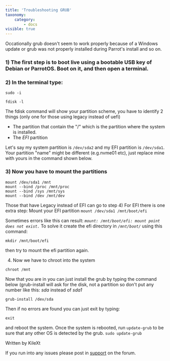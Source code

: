 ```yaml
---
title: 'Troubleshooting GRUB'
taxonomy:
    category:
        - docs
visible: true
---
```


Occationally grub doesn't seem to work properly because of a Windows update or grub was not properly installed during Parrot's install and so on.

### 1) The first step is to boot live using a bootable USB key of Debian or ParrotOS. Boot on it, and then open a terminal.

### 2) In the terminal type:

```
sudo -i 

fdisk -l
```
The fdisk command will show your partition scheme, you have to identify 2 things (only one for those using legacy instead of uefi)

* The partition that contain the "/" which is the partition where the system is installed.
* The _EFI_ partition  

Let's say my system partition is `/dev/sda2` and my EFI partition is `/dev/sda1`. Your partition "name" might be different (e.g.nvme01 etc), just replace mine with yours in the command shown below. 

### 3) Now you have to mount the partitions 
```
mount /dev/sda1 /mnt
mount --bind /proc /mnt/proc
mount --bind /sys /mnt/sys
mount --bind /dev /mnt/dev
```

Those that have Legacy instead of EFI can go to step 4) 
For EFI there is one extra step: Mount your EFI partition
`mount /dev/sda1 /mnt/boot/efi`

Sometimes errors like this can result: _`mount: /mnt/boot/efi: mount point does not exist.`_ 
To solve it create the efi directory in _`/mnt/boot/`_ using this command:

`mkdir /mnt/boot/efi` 

then try to mount the efi partition again.

4) Now we have to chroot into the system
 
`chroot /mnt`

Now that you are in you can just install the grub by typing the command below (grub-install will ask for the disk, not a partition so don't put any number like this: _sda_ instead of _sda1_

`grub-install /dev/sda`

Then if no errors are found you can just exit by typing:

`exit`

and reboot the system.  Once the system is rebooted, run `update-grub` to be sure that any other OS is detected by the grub.
`sudo update-grub`

Written by KileXt    

If you run into any issues please post in [support](https://community.parrotsec.org/c/support) on the forum.